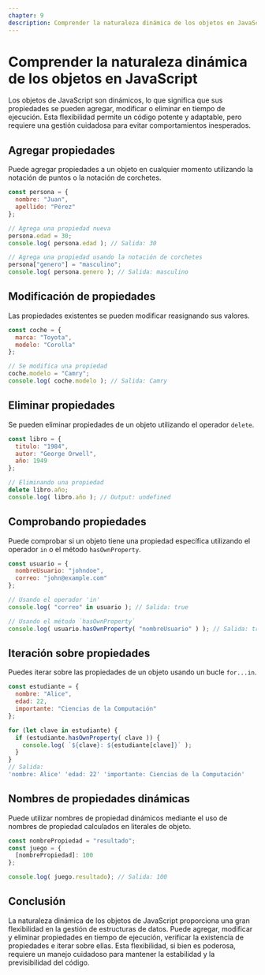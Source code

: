 ```yaml
---
chapter: 9
description: Comprender la naturaleza dinámica de los objetos en JavaScript.
---
```


# Comprender la naturaleza dinámica de los objetos en JavaScript

Los objetos de JavaScript son dinámicos, lo que significa que sus propiedades se pueden agregar, modificar o eliminar en tiempo de ejecución. Esta flexibilidad
permite un código potente y adaptable, pero requiere una gestión cuidadosa para evitar comportamientos inesperados.

## Agregar propiedades

Puede agregar propiedades a un objeto en cualquier momento utilizando la notación de puntos o la notación de corchetes.

```javascript
const persona = {
  nombre: "Juan",
  apellido: "Pérez"
};

// Agrega una propiedad nueva
persona.edad = 30;
console.log( persona.edad ); // Salida: 30

// Agrega una propiedad usando la notación de corchetes
persona["genero"] = "masculino";
console.log( persona.genero ); // Salida: masculino
```

## Modificación de propiedades

Las propiedades existentes se pueden modificar reasignando sus valores.

```javascript
const coche = {
  marca: "Toyota",
  modelo: "Corolla"
};

// Se modifica una propiedad
coche.modelo = "Camry";
console.log( coche.modelo ); // Salida: Camry
```

## Eliminar propiedades

Se pueden eliminar propiedades de un objeto utilizando el operador `delete`.

```javascript
const libro = {
  titulo: "1984",
  autor: "George Orwell",
  año: 1949
};

// Eliminando una propiedad
delete libro.año;
console.log( libro.año ); // Output: undefined
```

## Comprobando propiedades

Puede comprobar si un objeto tiene una propiedad específica utilizando el operador `in` o el método `hasOwnProperty`.

```javascript
const usuario = {
  nombreUsuario: "johndoe",
  correo: "john@example.com"
};

// Usando el operador 'in'
console.log( "correo" in usuario ); // Salida: true

// Usando el método `hasOwnProperty`
console.log( usuario.hasOwnProperty( "nombreUsuario" ) ); // Salida: true 
```

## Iteración sobre propiedades

Puedes iterar sobre las propiedades de un objeto usando un bucle `for...in`.

```javascript
const estudiante = {
  nombre: "Alice",
  edad: 22,
  importante: "Ciencias de la Computación"
};

for (let clave in estudiante) {
  if (estudiante.hasOwnProperty( clave )) {
    console.log( `${clave}: ${estudiante[clave]}` );
  }
}
// Salida:
'nombre: Alice' 'edad: 22' 'importante: Ciencias de la Computación'
```

## Nombres de propiedades dinámicas

Puede utilizar nombres de propiedad dinámicos mediante el uso de nombres de propiedad calculados en literales de objeto.

```javascript
const nombrePropiedad = "resultado";
const juego = {
  [nombrePropiedad]: 100
};

console.log( juego.resultado); // Salida: 100
```

## Conclusión

La naturaleza dinámica de los objetos de JavaScript proporciona una gran flexibilidad en la gestión de estructuras de datos. Puede agregar, modificar y eliminar propiedades en tiempo de ejecución, verificar la existencia de propiedades e iterar sobre ellas. Esta flexibilidad, si bien es poderosa, requiere un manejo cuidadoso para mantener la estabilidad y la previsibilidad del código.
